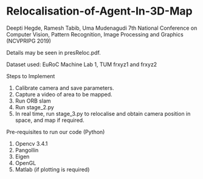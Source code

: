 # Relocalisation-of-Agent-In-3D-Map

Deepti Hegde, Ramesh Tabib, Uma Mudenagudi 7th National Conference on Computer Vision,
Pattern Recognition, Image Processing and Graphics (NCVPRIPG 2019)

Details may be seen in presReloc.pdf.

Dataset used: EuRoC Machine Lab 1, TUM frxyz1 and frxyz2

Steps to Implement
 
1. Calibrate camera and save parameters.
2. Capture a video of area to be mapped.
3. Run ORB slam
4. Run stage_2.py
5. In real time, run stage_3.py to relocalise and obtain camera position in space, 
and map if required.


Pre-requisites to run our code (Python)

1. Opencv 3.4.1
2. Pangollin
3. Eigen
4. OpenGL
5. Matlab (if plotting is required)
